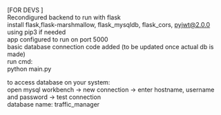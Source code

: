 [FOR DEVS ]  
Recondigured backend to run with flask  
install flask,flask-marshmallow, flask_mysqldb, flask_cors, pyjwt@2.0.0 using pip3 if needed  
app configured to run on port 5000  
basic database connection code added (to be updated once actual db is made)  
run cmd:   
python main.py  
 
  
to access database on your system:  
open mysql workbench -> new connection -> enter hostname, username and password -> test connection  
database name: traffic_manager  


